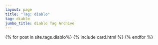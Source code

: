 ```yaml
---
layout: page
title: "Tag: diablo"
tag: diablo
jumbo_title: diablo Tag Archive
---
```


{% for post in site.tags.diablo%}
{% include card.html %}
{% endfor %}
